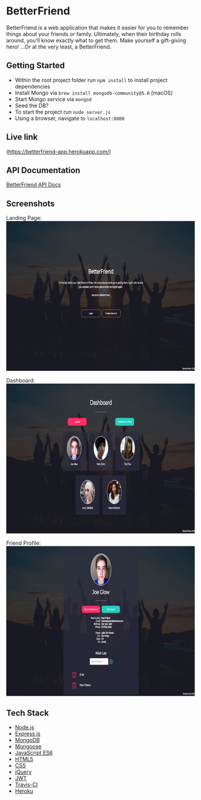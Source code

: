 # BetterFriend

BetterFriend is a web application that makes it easier for you to remember things about your friends or family. Ultimately, when their birthday rolls around, you'll know exactly what to get them. Make yourself a gift-giving hero! ...Or at the very least, a BetterFriend.

## Getting Started
- Within the root project folder run `npm install` to install project dependencies
- Install Mongo via `brew install mongodb-community@5.0` (macOS)
- Start Mongo service via `mongod`
- Seed the DB?
- To start the project run `node server.js`
- Using a browser, navigate to `localhost:8000`


## Live link
(https://betterfriend-app.herokuapp.com/)

## API Documentation
[BetterFriend API Docs](https://documenter.getpostman.com/view/4648606/RznHJxsU)

## Screenshots
Landing Page: <br>
<img src="https://github.com/pauldoubleyouare/BetterFriend/blob/master/public/assets/betterfriend-home-ex.png?raw=true" width="800" height="400"/>

Dashboard: <br>
<img src="https://github.com/pauldoubleyouare/BetterFriend/blob/master/public/assets/betterfriend-dash-ex.png?raw=true" width="800" height="400"/>

Friend Profile: <br>
<img src="https://github.com/pauldoubleyouare/BetterFriend/blob/master/public/assets/betterfriend-profile-ex.png?raw=true" width="800" height="400"/>

## Tech Stack
- [Node.js](https://nodejs.org/en/)
- [Express.js](http://expressjs.com)
- [MongoDB](https://www.mongodb.com/)
- [Mongoose](https://mongoosejs.com)
- [JavaScript ES6](https://developer.mozilla.org/en-US/docs/Web/JavaScript)
- [HTML5](https://developer.mozilla.org/en-US/docs/Web/Guide/HTML/HTML5)
- [CSS](https://developer.mozilla.org/en-US/docs/Web/CSS/Reference)
- [jQuery](https://jquery.com/)
- [JWT](https://jwt.io/)
- [Travis-CI](https://travis-ci.org)
- [Heroku](https://heroku.com)
